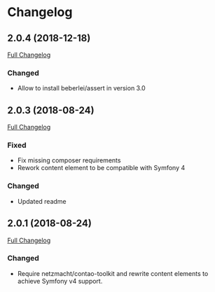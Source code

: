 Changelog
=========

2.0.4 (2018-12-18)
------------------

[Full Changelog](https://github.com/contao-bootstrap/tab/compare/2.0.3...2.0.4)

### Changed

 - Allow to install beberlei/assert in version 3.0

2.0.3 (2018-08-24)
------------------

[Full Changelog](https://github.com/contao-bootstrap/tab/compare/2.0.1...2.0.3)


### Fixed

 - Fix missing composer requirements
 - Rework content element to be compatible with Symfony 4
 
### Changed
 
 - Updated readme


2.0.1 (2018-08-24)
------------------

[Full Changelog](https://github.com/contao-bootstrap/tab/compare/2.0.0...2.0.1)


### Changed

 - Require netzmacht/contao-toolkit and rewrite content elements to achieve Symfony v4 support.
